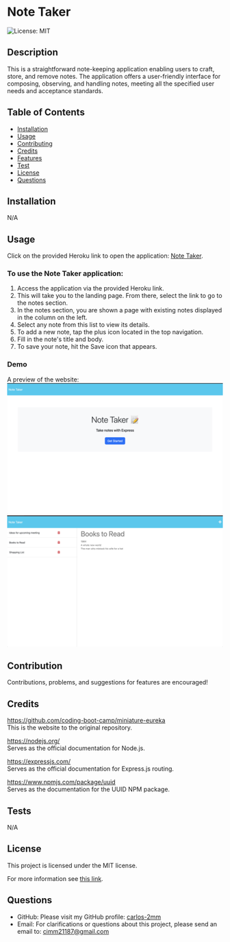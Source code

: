 # Note Taker

![License: MIT](https://img.shields.io/badge/License-MIT-yellow.svg)

## Description

This is a straightforward note-keeping application enabling users to craft, store, and remove notes. The application offers a user-friendly interface for composing, observing, and handling notes, meeting all the specified user needs and acceptance standards.

## Table of Contents

* [Installation](#installation)
* [Usage](#usage)
* [Contributing](#contribution)
* [Credits](#credits)
* [Features](#features)
* [Test](#tests)
* [License](#license)
* [Questions](#questions)


## Installation

N/A

## Usage

Click on the provided Heroku link to open the application: [Note Taker]().

### To use the Note Taker application:
1. Access the application via the provided Heroku link.
2. This will take you to the landing page. From there, select the link to go to the notes section.
3. In the notes section, you are shown a page with existing notes displayed in the column on the left.
4. Select any note from this list to view its details.
5. To add a new note, tap the plus icon located in the top navigation.
6. Fill in the note's title and body.
7. To save your note, hit the Save icon that appears.

### Demo
A preview of the website:
![Screenshot](./img/landing_page.png)
![Screenshot](./img/note_taker.png)


## Contribution

Contributions, problems, and suggestions for features are encouraged!

## Credits

https://github.com/coding-boot-camp/miniature-eureka
<br>This is the website to the original repository.

https://nodejs.org/
<br>Serves as the official documentation for Node.js.

https://expressjs.com/
<br>Serves as the official documentation for Express.js routing.

https://www.npmjs.com/package/uuid
<br>Serves as the documentation for the UUID NPM package.

## Tests
N/A

## License

This project is licensed under the MIT license.

For more information see [this link](https://opensource.org/licenses/MIT).


## Questions

- GitHub: Please visit my GitHub profile:
[carlos-2mm](https://github.com/carlos-2mm)
- Email: For clarifications or questions about this project, please send an email to:
 cimm21187@gmail.com